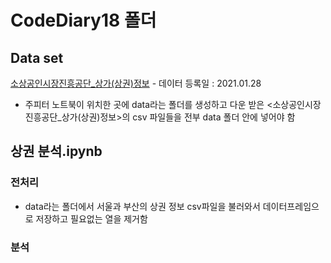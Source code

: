 # CodeDiary18 폴더

## Data set
[소상공인시장진흥공단_상가(상권)정보](https://www.data.go.kr/data/15012005/fileData.do) - 데이터 등록일 : 2021.01.28
* 주피터 노트북이 위치한 곳에 data라는 폴더를 생성하고 다운 받은 <소상공인시장진흥공단_상가(상권)정보>의 csv 파일들을 전부 data 폴더 안에 넣어야 함

## 상권 분석.ipynb
### 전처리
* data라는 폴더에서 서울과 부산의 상권 정보 csv파일을 불러와서 데이터프레임으로 저장하고 필요없는 열을 제거함
### 분석
